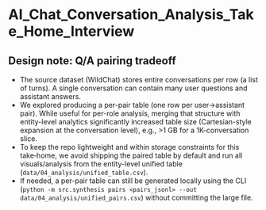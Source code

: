 # AI_Chat_Conversation_Analysis_Take_Home_Interview

## Design note: Q/A pairing tradeoff
- The source dataset (WildChat) stores entire conversations per row (a list of turns). A single conversation can contain many user questions and assistant answers.
- We explored producing a per-pair table (one row per user→assistant pair). While useful for per-role analysis, merging that structure with entity-level analytics significantly increased table size (Cartesian-style expansion at the conversation level), e.g., >1 GB for a 1K-conversation slice.
- To keep the repo lightweight and within storage constraints for this take‑home, we avoid shipping the paired table by default and run all visuals/analysis from the entity-level unified table (`data/04_analysis/unified_table.csv`).
- If needed, a per-pair table can still be generated locally using the CLI (`python -m src.synthesis pairs <pairs_jsonl> --out data/04_analysis/unified_pairs.csv`) without committing the large file.